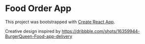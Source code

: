 # Food Order App

This project was bootstrapped with [Create React App](https://github.com/facebook/create-react-app).

Creative design inspired by <https://dribbble.com/shots/16359944-BurgerQueen-Food-app-delivery>
